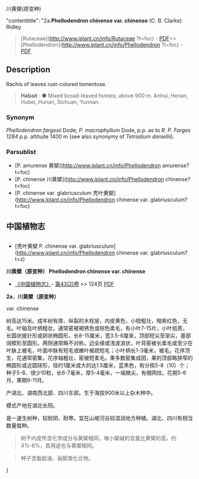 川黄檗(原变种)

 

  "contenttitle": "2a.**Phellodendron chinense var. chinense** (C. B. Clarke) Ridley

> [Rutaceae](http://www.iplant.cn/info/Rutaceae ?t=foc) - [PDF](http://iplant.cn/foc/pdf/Rutaceae.pdf)>>[Phellodendron](http://www.iplant.cn/info/Phellodendron ?t=foc) - [PDF](http://www.iplant.cn/foc/pdf/Phellodendron.pdf)

## Description

Rachis of leaves rust-colored tomentose.

> **Habait** : 
>● Mixed broad-leaved forests; above 900 m. Anhui, Henan, Hubei, Hunan, Sichuan, Yunnan.

### Synonym
*Phellodendron fargesii* Dode; *P. macrophyllum* Dode, p.p. as to *R. P. Farges 1284* p.p. altitude 1400 m (see also synonymy of *Tetradium daniellii*).

### Parsublist

* [P.  amurense  黄檗](http://www.iplant.cn/info/Phellodendron amurense?t=foc)
* [P.  chinense  川黄檗](http://www.iplant.cn/info/Phellodendron chinense?t=foc)
* [P.  chinense var. glabriusculum  秃叶黄檗](http://www.iplant.cn/info/Phellodendron chinense var. glabriusculum?t=foc)

## 中国植物志

## 
* [秃叶黄檗  P.  chinense var. glabriusculum](http://www.iplant.cn/info/Phellodendron chinense var. glabriusculum?t=z)

**川黄檗（原变种） Phellodendron chinense var. chinense**

* [《中国植物志》](http://www.iplant.cn/frps)- [第43(2)卷](http://www.iplant.cn/frps/vol/43(2)) >> 124页 [PDF](http://www.iplant.cn/frps/pdf/43(2)/124.pdf)

**2a．川黄檗（原变种）**

var. chinense

树高达15米。成年树有厚、纵裂的木栓层，内皮黄色，小枝粗壮，暗紫红色，无毛。叶轴及叶柄粗壮，通常密被褐锈色或棕色柔毛，有小叶7-15片，小叶纸质，长圆状披针形或卵状椭圆形，长8-15厘米，宽3.5-6厘来，顶部短尖至渐尖，基部阔楔形至圆形。两侧通常略不对称，边全缘或浅波浪状，叶背密被长柔毛或至少在叶脉上被毛，叶面中脉有短毛或嫩叶被疏短毛；小叶柄长1-3毫米，被毛。花序顶生，花通常密集，花序轴粗壮，密被短柔毛。果多数密集成团，果的顶部略狭窄的椭圆形或近圆球形，径约1厘米或大的达1.5厘米，蓝黑色，有分核5-8（10）个；种子5-8、很少10粒，长6-7毫米，厚5-4毫米，一端微尖，有细网纹。花期5-6月，果期9-11月。

产湖北、湖南西北部、四川东部。生于海拔900米以上杂木林中。

模式产地在湖北长阳。

是一速生树种，较耐阴、耐寒。宜在山坡河谷较湿润地方种植。湖北、四川有相当数量栽种。

> 树干内皮所含化学成分与黄檗相同，唯小檗碱的含量比黄檗的高，约4%-8%，其用途也与黄檗相同。

> 种子含脂肪油、甾醇类化合物。

}